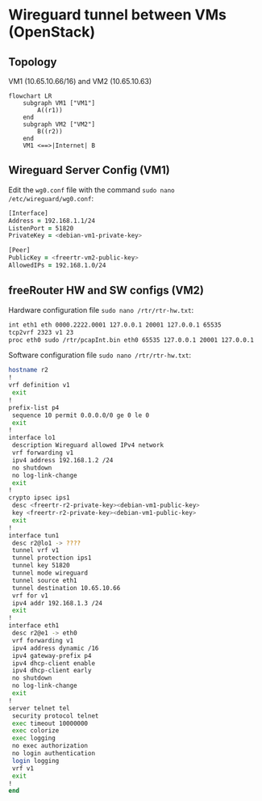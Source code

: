 # Wireguard tunnel between VMs (OpenStack)

## Topology
VM1 (10.65.10.66/16) and VM2 (10.65.10.63)
```mermaid
flowchart LR
    subgraph VM1 ["VM1"]
        A((r1))
    end
    subgraph VM2 ["VM2"]
        B((r2))
    end
    VM1 <==>|Internet| B
```

## Wireguard Server Config (VM1)
Edit the `wg0.conf` file with the command `sudo nano /etc/wireguard/wg0.conf`:
```zsh
[Interface]
Address = 192.168.1.1/24
ListenPort = 51820
PrivateKey = <debian-vm1-private-key>

[Peer]
PublicKey = <freertr-vm2-public-key>
AllowedIPs = 192.168.1.0/24
```

## freeRouter HW and SW configs (VM2)
Hardware configuration file `sudo nano /rtr/rtr-hw.txt`:
```zsh
int eth1 eth 0000.2222.0001 127.0.0.1 20001 127.0.0.1 65535
tcp2vrf 2323 v1 23
proc eth0 sudo /rtr/pcapInt.bin eth0 65535 127.0.0.1 20001 127.0.0.1
```
Software configuration file `sudo nano /rtr/rtr-hw.txt`:
```zsh
hostname r2
!
vrf definition v1
 exit
!
prefix-list p4
 sequence 10 permit 0.0.0.0/0 ge 0 le 0
 exit
!
interface lo1
 description Wireguard allowed IPv4 network
 vrf forwarding v1
 ipv4 address 192.168.1.2 /24
 no shutdown
 no log-link-change
 exit
!
crypto ipsec ips1
 desc <freertr-r2-private-key><debian-vm1-public-key>
 key <freertr-r2-private-key><debian-vm1-public-key>
 exit
!
interface tun1
 desc r2@lo1 -> ????
 tunnel vrf v1
 tunnel protection ips1
 tunnel key 51820
 tunnel mode wireguard
 tunnel source eth1
 tunnel destination 10.65.10.66
 vrf for v1
 ipv4 addr 192.168.1.3 /24
 exit
!
interface eth1
 desc r2@e1 -> eth0
 vrf forwarding v1
 ipv4 address dynamic /16
 ipv4 gateway-prefix p4
 ipv4 dhcp-client enable
 ipv4 dhcp-client early
 no shutdown
 no log-link-change
 exit
!
server telnet tel
 security protocol telnet
 exec timeout 10000000
 exec colorize
 exec logging
 no exec authorization
 no login authentication
 login logging
 vrf v1
 exit
!
end
```
